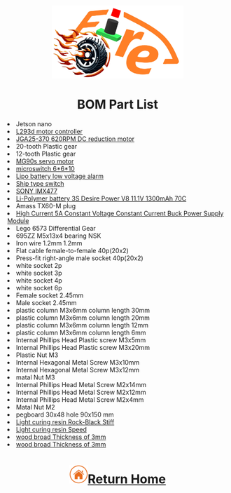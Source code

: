 <div align="center"><img src="../../other/img/logo.png" width="300" alt=" logo"></div>  

# <div align="center">BOM Part List </div>
<li>Jetson nano</a></li> 
<li><a href="https://atceiling.blogspot.com/2019/08/arduino54l293d.html" target="_blank">L293d motor controller</a></li>
<li><a href="https://abra-electronics.com/electromechanical/motors/gear-motors/metal-gearmotors/jga25-370-series/jga25-370-24v-620rpm-jga25-370-geared-dc-motor-for-diy-projects-and-car-kits-24vdc.html">JGA25-370 620RPM DC reduction motor</a></li>  
<li>20-tooth Plastic gear<br></li>
<li>12-tooth Plastic gear<br></li>
<li><a href="https://www.amazon.com/-/zh_TW/dp/B0BFQLNDPM">MG90s servo motor</a></li>    
<li><a href="https://www.amazon.ae/XLX-B3f-4055-Momentary-Tactile-Button/dp/B07NWDHH41">microswitch 6*6*10</a></li>  
<li><a href="https://www.amazon.in/Invento-Battery-Voltage-Indicator-Checker/dp/B072V44Q5Z">Lipo battery low voltage alarm </a></li>  
<li><a href="https://shopee.tw/%E8%BF%B7%E4%BD%A0%E8%88%B9%E5%9E%8B%E9%96%8B%E9%97%9C-10*15-%E8%88%B9%E5%9E%8B%E9%96%8B%E9%97%9C-%E8%BF%B7%E4%BD%A0%E9%96%8B%E9%97%9C-%E6%96%B9%E5%BD%A2%E9%96%8B%E9%97%9C-%E5%85%A9%E6%AE%B5%E9%96%8B%E9%97%9C-%E9%9B%BB%E6%BA%90%E9%96%8B%E9%97%9C-%E7%BF%B9%E6%9D%BF%E9%96%8B%E9%97%9C-i.30375838.1783185946" target="_blank">Ship type switch</a></li>     
<li><a href="https://shopee.tw/%E7%8F%BE%E8%B2%A8-SONY-IMX477-%E6%94%9D%E5%BD%B1%E9%8F%A1%E9%A0%AD%E6%A8%A1%E7%B5%84-1230%E8%90%AC%E5%83%8F%E7%B4%A0-160%C2%B0%E5%BB%A3%E8%A7%92-%E6%94%AF%E6%8F%B4%E6%A8%B9%E8%8E%93%E6%B4%BECM3-4%E3%80%81Jetson-Nano-i.10207300.8215149686?srsltid=AfmBOor9HmpX2guySAnFvW5drNG4qJtdwx98_e6muraV4LUtXM50YR5Q" target="_blank">SONY IMX477</a></li>
<li><a href="https://shopee.tw/product/17393576/2036942264?gclid=Cj0KCQjw6KunBhDxARIsAKFUGs9xoiZB_LrSF3X4XfnN1sxM-tjzbX4T2Sw9XD0c0Rfc_tkPkczAbBcaApCXEALw_wcB">Li-Polymer battery 3S Desire Power V8 11.1V 1300mAh 70C </a></li>
<li>Amass TX60-M plug<br></li>
<li><a href="https://www.amazon.com/NOYITO-DC-DC-Power-Supply-Module/dp/B07G456MS8">High Current 5A Constant Voltage Constant Current Buck Power Supply Module</a></li>  
<li>Lego 6573 Differential Gear<br></li>
<li>695ZZ M5x13x4 bearing NSK<br></li>
<li>Iron wire 1.2mm 1.2mm<br></li>
<li>Flat cable female-to-female 40p(20x2)<br></li>
<li>Press-fit right-angle male socket 40p(20x2)<br></li>
<li>white socket 2p<br></li>
<li>white socket 3p<br></li>
<li>white socket 4p<br></li>
<li>white socket 6p<br></li>
<li>Female socket 2.45mm<br></li>
<li>Male socket 2.45mm<br></li>
<li>plastic column M3x6mm column length 30mm<br></li>
<li>plastic column M3x6mm column length 20mm<br></li>
<li>plastic column M3x6mm column length 12mm<br></li>
<li>plastic column M3x6mm column length 6mm<br></li>
<li>Internal Phillips Head Plastic screw M3x5mm<br></li>
<li>Internal Phillips Head Plastic screw M3x20mm<br></li>
<li>Plastic Nut M3<br></li>
<li>Internal Hexagonal Metal Screw M3x10mm<br></li>
<li>Internal Hexagonal Metal Screw M3x12mm<br></li>
<li>matal Nut M3<br></li>
<li>Internal Phillips Head Metal Screw M2x14mm<br></li>
<li>Internal Phillips Head Metal Screw M2x12mm<br></li>
<li>Internal Phillips Head Metal Screw M2x4mm<br></li>
<li>Matal Nut M2<br></li>
<li>pegboard 30x48 hole 90x150 mm<br></li>
<li><a href="https://phrozen3d.com.tw/products/rock-black-resin?srsltid=AfmBOoo94jucOOHW7Ka7-inJUQ2FOdDzytZoz4bDYIRJxEL3ndSDEhIu">Light curing resin Rock-Black Stiff<br></li>
<li><a href="https://phrozen3d.com.tw/products/speed-resin">Light curing resin Speed<br></li>
<li>wood broad Thickness of 3mm<br></li>
<li>wood broad Thickness of 3mm<br></li>


# <div align="center">![HOME](../../../other/img/Home.png)[Return Home](../../)</div>  
